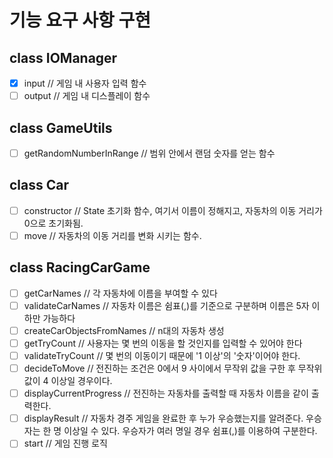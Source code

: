 # 기능 요구 사항 구현

## class IOManager

- [x] input // 게임 내 사용자 입력 함수
- [ ] output // 게임 내 디스플레이 함수

## class GameUtils

- [ ] getRandomNumberInRange // 범위 안에서 랜덤 숫자를 얻는 함수

## class Car

- [ ] constructor // State 초기화 함수, 여기서 이름이 정해지고, 자동차의 이동 거리가 0으로 초기화됨.
- [ ] move // 자동차의 이동 거리를 변화 시키는 함수.

## class RacingCarGame

- [ ] getCarNames // 각 자동차에 이름을 부여할 수 있다
- [ ] validateCarNames // 자동차 이름은 쉼표(,)를 기준으로 구분하며 이름은 5자 이하만 가능하다
- [ ] createCarObjectsFromNames // n대의 자동차 생성
- [ ] getTryCount // 사용자는 몇 번의 이동을 할 것인지를 입력할 수 있어야 한다
- [ ] validateTryCount // 몇 번의 이동이기 때문에 '1 이상'의 '숫자'이어야 한다.
- [ ] decideToMove // 전진하는 조건은 0에서 9 사이에서 무작위 값을 구한 후 무작위 값이 4 이상일 경우이다.
- [ ] displayCurrentProgress // 전진하는 자동차를 출력할 때 자동차 이름을 같이 출력한다.
- [ ] displayResult // 자동차 경주 게임을 완료한 후 누가 우승했는지를 알려준다. 우승자는 한 명 이상일 수 있다. 우승자가 여러 명일 경우 쉼표(,)를 이용하여 구분한다.
- [ ] start // 게임 진행 로직
